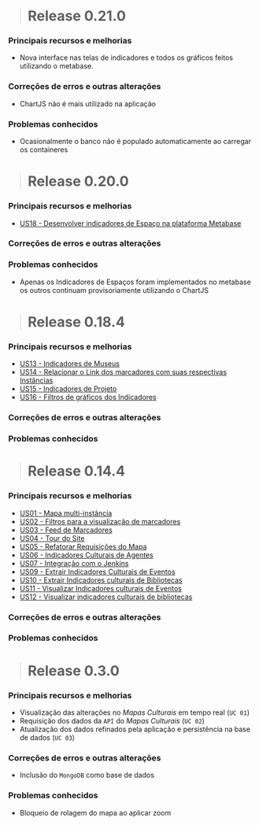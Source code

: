 ># Release 0.21.0

### Principais recursos e melhorias
- Nova interface nas telas de indicadores e todos os gráficos feitos utilizando o metabase.

### Correções de erros e outras alterações

- ChartJS não é mais utilizado na aplicação

### Problemas conhecidos
- Ocasionalmente o banco não é populado automaticamente ao carregar os containeres

># Release 0.20.0

### Principais recursos e melhorias

- [US18 - Desenvolver indicadores de Espaço na plataforma Metabase](https://github.com/fga-gpp-mds/2017.2-QueroCultura/issues/75)

### Correções de erros e outras alterações
 
### Problemas conhecidos

- Apenas os Indicadores de Espaços foram implementados no metabase os outros continuam provisoriamente utilizando o ChartJS

># Release 0.18.4

### Principais recursos e melhorias

- [US13 - Indicadores de Museus](https://github.com/fga-gpp-mds/2017.2-QueroCultura/issues/67)
- [US14 - Relacionar o Link dos marcadores com suas respectivas Instâncias](https://github.com/fga-gpp-mds/2017.2-QueroCultura/issues/39)
- [US15 - Indicadores de Projeto](https://github.com/fga-gpp-mds/2017.2-QueroCultura/issues/68)
- [US16 - Filtros de gráficos dos Indicadores](https://github.com/fga-gpp-mds/2017.2-QueroCultura/issues/69)

### Correções de erros e outras alterações
 
### Problemas conhecidos

># Release 0.14.4

### Principais recursos e melhorias
- [US01 - Mapa multi-instância](https://github.com/fga-gpp-mds/2017.2-QueroCultura/issues/23)
- [US02 - Filtros para a visualização de marcadores](https://github.com/fga-gpp-mds/2017.2-QueroCultura/issues/24)
- [US03 - Feed de Marcadores](https://github.com/fga-gpp-mds/2017.2-QueroCultura/issues/25)
- [US04 - Tour do Site](https://github.com/fga-gpp-mds/2017.2-QueroCultura/issues/26)
- [US05 - Refatorar Requisições do Mapa](https://github.com/fga-gpp-mds/2017.2-QueroCultura/issues/30)
- [US06 - Indicadores Culturais de Agentes](https://github.com/fga-gpp-mds/2017.2-QueroCultura/issues/31)
- [US07 - Integração com o Jenkins](https://github.com/fga-gpp-mds/2017.2-QueroCultura/issues/32)
- [US09 - Extrair Indicadores Culturais de Eventos](https://github.com/fga-gpp-mds/2017.2-QueroCultura/issues/47)
- [US10 - Extrair Indicadores culturais de Bibliotecas](https://github.com/fga-gpp-mds/2017.2-QueroCultura/issues/48)
- [US11 - Visualizar Indicadores culturais de Eventos](https://github.com/fga-gpp-mds/2017.2-QueroCultura/issues/49)
- [US12 - Visualizar indicadores culturais de bibliotecas ](https://github.com/fga-gpp-mds/2017.2-QueroCultura/issues/50)

### Correções de erros e outras alterações
 
### Problemas conhecidos


># Release 0.3.0

### Principais recursos e melhorias
  - Visualização das alterações no _Mapas Culturais_ em tempo real (`UC 01`)
  - Requisição dos dados da `API` do _Mapas Culturais_ (`UC 02`)
  - Atualização dos dados refinados pela aplicação e persistência na base de dados (`UC 03`)
### Correções de erros e outras alterações
  - Inclusão do `MongoDB` como base de dados
### Problemas conhecidos
  - Bloqueio de rolagem do mapa ao aplicar zoom
